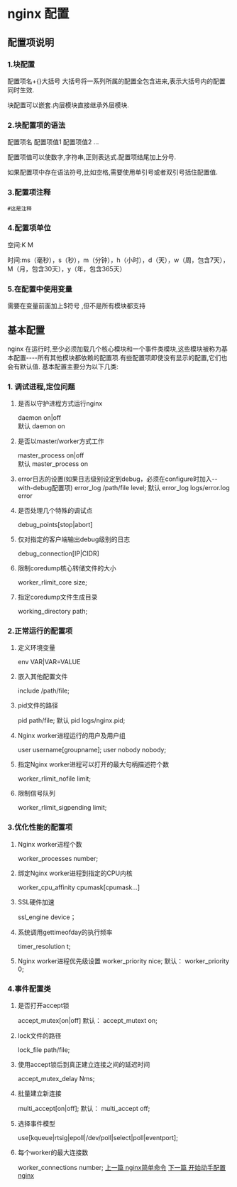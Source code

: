 # nginx 配置
## 配置项说明
### 1.块配置
 配置项名+{}大括号 大括号将一系列所属的配置全包含进来,表示大括号内的配置同时生效.

 块配置可以嵌套.内层模块直接继承外层模块.
### 2.块配置项的语法
配置项名 配置项值1 配置项值2 ...

配置项值可以使数字,字符串,正则表达式.配置项结尾加上分号.

如果配置项中存在语法符号,比如空格,需要使用单引号或者双引号括住配置值.
### 3.配置项注释
    #这是注释
### 4.配置项单位
空间:K M

时间:ms（毫秒），s（秒），m（分钟），h（小时），d（天），w（周，包含7天），M（月，包含30天），y（年，包含365天）
### 5.在配置中使用变量
需要在变量前面加上$符号 ,但不是所有模块都支持
## 基本配置
nginx 在运行时,至少必须加载几个核心模块和一个事件类模块,这些模块被称为基本配置----所有其他模块都依赖的配置项.有些配置项即使没有显示的配置,它们也会有默认值.
基本配置主要分为以下几类:
### 1. 调试进程,定位问题
1. 是否以守护进程方式运行nginx

    daemon on|off       
    默认 daemon on
2. 是否以master/worker方式工作

    master_process on|off       
    默认 master_process on 
3. error日志的设置(如果日志级别设定到debug，必须在configure时加入--with-debug配置项)
    error_log /path/file level;
    默认 error_log logs/error.log error
4. 是否处理几个特殊的调试点

    debug_points[stop|abort]
5. 仅对指定的客户端输出debug级别的日志
    
     debug_connection[IP|CIDR]
6. 限制coredump核心转储文件的大小

    worker_rlimit_core size;
7. 指定coredump文件生成目录

    working_directory path;
### 2.正常运行的配置项
1. 定义环境变量

    env VAR|VAR=VALUE
2. 嵌入其他配置文件

     include /path/file;
3. pid文件的路径

    pid path/file;
    默认 pid logs/nginx.pid;
4. Nginx worker进程运行的用户及用户组

    user username[groupname];
    user nobody nobody;
5. 指定Nginx worker进程可以打开的最大句柄描述符个数

    worker_rlimit_nofile limit;
6. 限制信号队列
    
    worker_rlimit_sigpending limit;
### 3.优化性能的配置项
1. Nginx worker进程个数

    worker_processes number;
2. 绑定Nginx worker进程到指定的CPU内核

    worker_cpu_affinity cpumask[cpumask...]
3. SSL硬件加速

    ssl_engine device；
4. 系统调用gettimeofday的执行频率

    timer_resolution t;
5. Nginx worker进程优先级设置
    worker_priority nice;
    默认： worker_priority 0;
### 4.事件配置类
1. 是否打开accept锁

    accept_mutex[on|off]
    默认： accept_mutext on;
2. lock文件的路径

     lock_file path/file;
3. 使用accept锁后到真正建立连接之间的延迟时间

     accept_mutex_delay Nms;
4. 批量建立新连接

    multi_accept[on|off];
    默认： multi_accept off;
5. 选择事件模型

     use[kqueue|rtsig|epoll|/dev/poll|select|poll|eventport];
6. 每个worker的最大连接数

     worker_connections number;
[上一篇 nginx简单命令](02.md) [下一篇 开始动手配置nginx](04.md)
